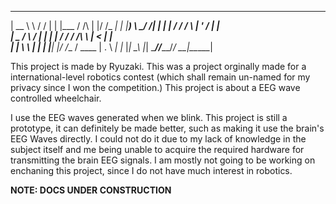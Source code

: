  _______     ___    _ ______         _  _______ 
|  __ \ \   / / |  | |___  /   /\   | |/ /_   _|
| |__) \ \_/ /| |  | |  / /   /  \  | ' /  | |  
|  _  / \   / | |  | | / /   / /\ \ |  <   | |  
| | \ \  | |  | |__| |/ /__ / ____ \| . \ _| |_ 
|_|  \_\ |_|   \____//_____/_/    \_\_|\_\_____|
                                                

This project is made by Ryuzaki.
This was a project orginally made for a international-level robotics contest (which shall remain un-named for my privacy since I won the competition.) 
This project is about a EEG wave controlled wheelchair.

I use the EEG waves generated when we blink. This project is still a prototype, it can definitely be made better, such as making it use the brain's EEG Waves directly. I could not do it due to my lack of knowledge in the subject itself and me being unable to acquire the required hardware for transmitting the brain EEG signals.
I am mostly not going to be working on enchaning this project, since I do not have much interest in robotics.





**NOTE: DOCS UNDER CONSTRUCTION**
